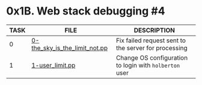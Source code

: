 # 0x1B. Web stack debugging #4

|TASK|FILE|DESCRIPTION|
|----|----|-----------|
|0|[0-the_sky_is_the_limit_not.pp](https://github.com/adeniyitobi055/alx-system_engineering-devops/blob/master/0x1B-web_stack_debugging_4/0-the_sky_is_the_limit_not.pp)|Fix failed request sent to the server for processing|
|1|[1-user_limit.pp](https://github.com/adeniyitobi055/alx-system_engineering-devops/blob/master/0x1B-web_stack_debugging_4/1-user_limit.pp)|Change OS configuration to login with `holberton` user|
